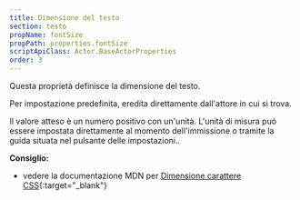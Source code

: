 ```yaml
---
title: Dimensione del testo
section: testo
propName: fontSize
propPath: properties.fontSize
scriptApiClass: Actor.BaseActorProperties
order: 3
---
```

Questa proprietà definisce la dimensione del testo.

Per impostazione predefinita, eredita direttamente dall'attore in cui si trova.

Il valore atteso è un numero positivo con un'unità.
L'unità di misura può essere impostata direttamente al momento dell'immissione o tramite la guida situata nel pulsante delle impostazioni..

**Consiglio:**
- vedere la documentazione MDN per [Dimensione carattere CSS](https://developer.mozilla.org/fr/docs/Web/CSS/font-size){:target="_blank"}
